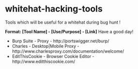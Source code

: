 whitehat-hacking-tools
======================

Tools which will be useful for a whitehat during bug hunt !

<b>Format: [Tool Name] - [Use/Purpose] - [Link]</b>
Have a good day!
<ul>
<li>Burp Suite - Proxy - http://portswigger.net/burp/
<li>Charles - Desktop|Mobile Proxy - http://www.charlesproxy.com/documentation/welcome/
<li>EditThisCookie - Browser Cookie Editor - http://www.editthiscookie.com/
</ul>
